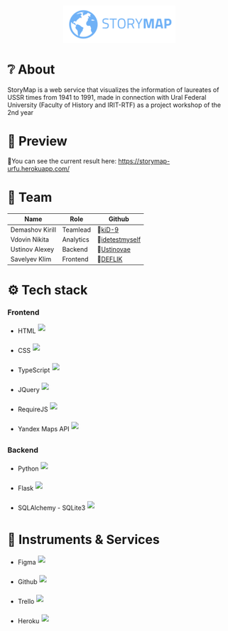 <p align="center">
  <img src="./static/resources/logo.svg" width="50%">
</p>

# ❔ About
StoryMap is a web service that visualizes the information of laureates of USSR times from 1941 to 1991, made in connection with Ural Federal University (Faculty of History and IRIT-RTF) as a project workshop of the 2nd year

# 👀 Preview
🔗You can see the current result here: https://storymap-urfu.herokuapp.com/

# 👥 Team
| Name | Role | Github |
| ------ | ------ | ------ |
| Demashov Kirill | Teamlead | 🔗[kiD-9](https://github.com/kiD-9) |
| Vdovin Nikita | Analytics | 🔗[idetestmyself](https://github.com/idetestmyself) |
| Ustinov Alexey | Backend | 🔗[Ustinovae](https://github.com/Ustinovae) |
| Savelyev Klim | Frontend | 🔗[DEFLIK](https://github.com/DEFLIK) |

# ⚙️ Tech stack

### Frontend
- <p style="display: flex; align-items: center; gap: 5px;">
  <label>HTML</label>
  <img src="https://upload.wikimedia.org/wikipedia/commons/thumb/6/61/HTML5_logo_and_wordmark.svg/1024px-HTML5_logo_and_wordmark.svg.png" style="height: 30px;">
  </p>
- <p style="display: flex; align-items: center;  gap: 5px;">
  <label>CSS</label>
  <img src="https://upload.wikimedia.org/wikipedia/commons/thumb/d/d5/CSS3_logo_and_wordmark.svg/800px-CSS3_logo_and_wordmark.svg.png" style="height: 30px;">
  </p>
- <p style="display: flex; align-items: center;  gap: 5px;">
  <label>TypeScript</label>
  <img src="https://upload.wikimedia.org/wikipedia/commons/thumb/4/4c/Typescript_logo_2020.svg/1024px-Typescript_logo_2020.svg.png" style="height: 30px;">
  </p>
- <p style="display: flex; align-items: center;  gap: 5px;">
  <label>JQuery</label>
  <img src="https://upload.wikimedia.org/wikipedia/commons/thumb/f/fd/JQuery-Logo.svg/1920px-JQuery-Logo.svg.png" style="height: 30px;">
  </p>
- <p style="display: flex; align-items: center;  gap: 5px;">
  <label>RequireJS</label>
  <img src="https://logowiki.net/uploads/logo/r/require-js.svg" style="height: 30px;">
  </p>
- <p style="display: flex; align-items: center;  gap: 5px;">
  <label>Yandex Maps API</label>
  <img src="https://upload.wikimedia.org/wikipedia/commons/1/13/Яндекс.Карты_логотип.png" style="height: 30px;">
  </p>

### Backend
- <p style="display: flex; align-items: center; gap: 5px;">
  <label>Python</label>
  <img src="https://upload.wikimedia.org/wikipedia/commons/thumb/c/c3/Python-logo-notext.svg/121px-Python-logo-notext.svg.png" style="height: 30px;">
  </p>
- <p style="display: flex; align-items: center; gap: 5px;">
  <label>Flask</label>
  <img src="https://logos-download.com/wp-content/uploads/2021/01/Flask_Logo-1595x2048.png" style="height: 30px;">
  </p>
- <p style="display: flex; align-items: center; gap: 5px;">
  <label>SQLAlchemy - SQLite3</label>
  <img src="https://gitlab.linphone.org/uploads/-/system/project/avatar/407/sqlite.png" style="height: 30px;">
  </p>

# 🔧 Instruments & Services
- <p style="display: flex; align-items: center; gap: 5px;">
  <label>Figma</label>
  <img src="https://upload.wikimedia.org/wikipedia/commons/thumb/3/33/Figma-logo.svg/53px-Figma-logo.svg.png" style="height: 30px;">
  </p>
- <p style="display: flex; align-items: center; gap: 5px;">
  <label>Github</label>
  <img src="https://pandacode.ru/wp-content/uploads/2021/08/Github.png" style="height: 30px;">
  </p>
- <p style="display: flex; align-items: center; gap: 5px;">
  <label>Trello</label>
  <img src="https://upload.wikimedia.org/wikipedia/en/thumb/8/8c/Trello_logo.svg/220px-Trello_logo.svg.png" style="height: 30px;">
  </p>
- <p style="display: flex; align-items: center; gap: 5px;">
  <label>Heroku</label>
  <img src="https://upload.wikimedia.org/wikipedia/commons/thumb/e/ec/Heroku_logo.svg/200px-Heroku_logo.svg.png" style="height: 30px;">
  </p>
